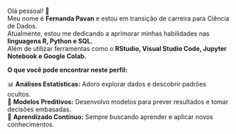 Olá pessoal! 👋 <br>
Meu nome é **Fernanda Pavan** e estou em transição de carreira para Ciência de Dados. <br>
Atualmente, estou me dedicando a aprimorar minhas habilidades nas **linguagens R, Python e SQL.**<br>
Além de utilizar ferramentas como o **RStudio, Visual Studio Code, Jupyter Notebook e Google Colab.**

**O que você pode encontrar neste perfil:**<br>

📊 **Análises Estatísticas:** Adoro explorar dados e descobrir padrões ocultos.<br>
🤖 **Modelos Preditivos:** Desenvolvo modelos para prever resultados e tomar decisões embasadas.<br>
🌱 **Aprendizado Contínuo:** Sempre buscando aprender e aplicar novos conhecimentos.<br>

